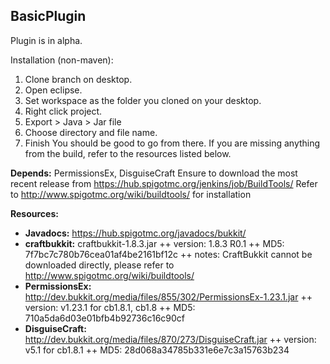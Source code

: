 ## BasicPlugin
Plugin is in alpha.

Installation (non-maven):
  1. Clone branch on desktop.
  2. Open eclipse.
  3. Set workspace as the folder you cloned on your desktop.
  4. Right click project.
  5. Export > Java > Jar file
  6. Choose directory and file name.
  7. Finish
You should be good to go from there. If you are missing anything from the build, refer to the resources listed below.

**Depends:** PermissionsEx, DisguiseCraft
  Ensure to download the most recent release from https://hub.spigotmc.org/jenkins/job/BuildTools/
  Refer to http://www.spigotmc.org/wiki/buildtools/ for installation

**Resources:**
  + **Javadocs:** https://hub.spigotmc.org/javadocs/bukkit/
  + **craftbukkit:** craftbukkit-1.8.3.jar
    ++ version: 1.8.3 R0.1
    ++ MD5: 7f7bc7c780b76cea01af4be2161bf12c
    ++ notes: CraftBukkit cannot be downloaded directly, please refer to http://www.spigotmc.org/wiki/buildtools/
  + **PermissionsEx:** http://dev.bukkit.org/media/files/855/302/PermissionsEx-1.23.1.jar
    ++ version: v1.23.1 for cb1.8.1, cb1.8
    ++ MD5: 710a5da6d03e01bfb4b92736c16c90cf
  + **DisguiseCraft:** http://dev.bukkit.org/media/files/870/273/DisguiseCraft.jar
    ++ version: v5.1 for cb1.8.1
    ++ MD5: 28d068a34785b331e6e7c3a15763b234
